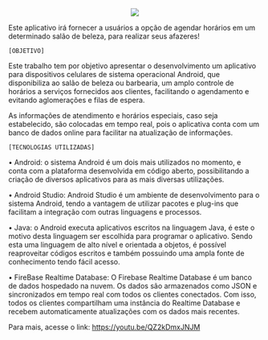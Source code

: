 <div align="center">
<img src=https://i.ibb.co/Ph2cvGw/logo.png" >
</div>

Este aplicativo irá fornecer a usuários a opção de agendar horários em um determinado salão de beleza, para realizar seus afazeres!


	[OBJETIVO]
 Este trabalho tem por objetivo apresentar o desenvolvimento um aplicativo para dispositivos celulares de sistema operacional Android, que disponibiliza ao salão de beleza ou barbearia, um amplo controle de horários a serviços fornecidos aos clientes, facilitando o agendamento e evitando aglomerações e filas de espera.
 
 As informações de atendimento e horários especiais, caso seja estabelecido, são colocadas em tempo real, pois o aplicativa conta com um banco de dados online para facilitar na atualização de informações. 

    [TECNOLOGIAS UTILIZADAS]
• Android: o sistema Android é um dois mais utilizados no momento, e conta com a plataforma desenvolvida em código aberto, possibilitando a criação de diversos aplicativos para as mais diversas utilizações. 

• Android Studio: Android Studio é um ambiente de desenvolvimento para o sistema Android, tendo a vantagem de utilizar pacotes e plug-ins que facilitam a integração com outras linguagens e processos.

• Java: o Android executa aplicativos escritos na linguagem Java, é este o motivo desta linguagem ser escolhida para programar o aplicativo. Sendo esta uma linguagem de alto nível e orientada a objetos, é possível reaproveitar códigos escritos e também possuindo uma ampla fonte de conhecimento tendo fácil acesso.

• FireBase Realtime Database: O Firebase Realtime Database é um banco de dados hospedado na nuvem. Os dados são armazenados como JSON e sincronizados em tempo real com todos os clientes conectados. Com isso, todos os clientes compartilham uma instância do Realtime Database e recebem automaticamente atualizações com os dados mais recentes.


Para mais, acesse o link: https://youtu.be/QZ2kDmxJNJM
